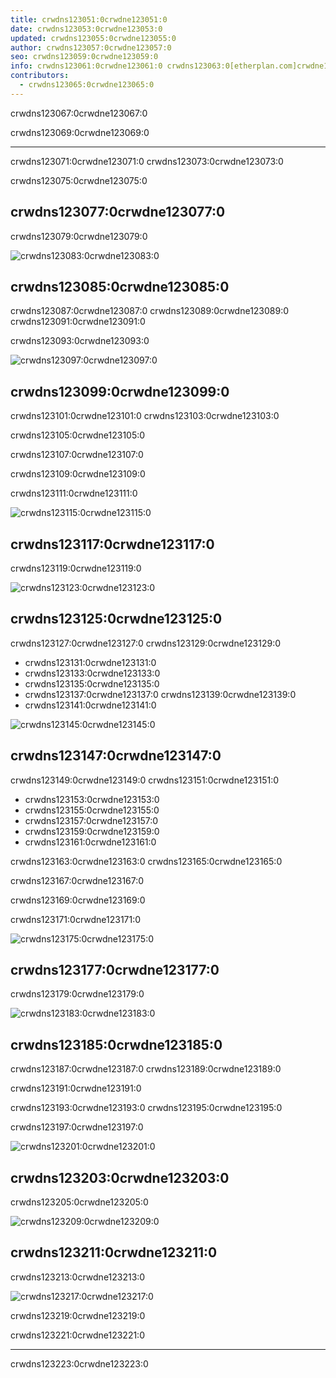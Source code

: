 ```yaml
---
title: crwdns123051:0crwdne123051:0
date: crwdns123053:0crwdne123053:0
updated: crwdns123055:0crwdne123055:0
author: crwdns123057:0crwdne123057:0
seo: crwdns123059:0crwdne123059:0
info: crwdns123061:0crwdne123061:0 crwdns123063:0[etherplan.com]crwdne123063:0
contributors:
  - crwdns123065:0crwdne123065:0
---
```


crwdns123067:0crwdne123067:0

crwdns123069:0crwdne123069:0

---

crwdns123071:0crwdne123071:0 crwdns123073:0crwdne123073:0

crwdns123075:0crwdne123075:0

## crwdns123077:0crwdne123077:0

crwdns123079:0crwdne123079:0

![crwdns123083:0crwdne123083:0](./01.png)

## crwdns123085:0crwdne123085:0

crwdns123087:0crwdne123087:0 crwdns123089:0crwdne123089:0 crwdns123091:0crwdne123091:0

crwdns123093:0crwdne123093:0

![crwdns123097:0crwdne123097:0](./02.png)

## crwdns123099:0crwdne123099:0

crwdns123101:0crwdne123101:0 crwdns123103:0crwdne123103:0

crwdns123105:0crwdne123105:0

crwdns123107:0crwdne123107:0

crwdns123109:0crwdne123109:0

crwdns123111:0crwdne123111:0

![crwdns123115:0crwdne123115:0](./03.png)

## crwdns123117:0crwdne123117:0

crwdns123119:0crwdne123119:0

![crwdns123123:0crwdne123123:0](./04.png)

## crwdns123125:0crwdne123125:0

crwdns123127:0crwdne123127:0 crwdns123129:0crwdne123129:0

- crwdns123131:0crwdne123131:0
- crwdns123133:0crwdne123133:0
- crwdns123135:0crwdne123135:0
- crwdns123137:0crwdne123137:0 crwdns123139:0crwdne123139:0
- crwdns123141:0crwdne123141:0

![crwdns123145:0crwdne123145:0](./05.png)

## crwdns123147:0crwdne123147:0

crwdns123149:0crwdne123149:0 crwdns123151:0crwdne123151:0

- crwdns123153:0crwdne123153:0
- crwdns123155:0crwdne123155:0
- crwdns123157:0crwdne123157:0
- crwdns123159:0crwdne123159:0
- crwdns123161:0crwdne123161:0

crwdns123163:0crwdne123163:0 crwdns123165:0crwdne123165:0

crwdns123167:0crwdne123167:0

crwdns123169:0crwdne123169:0

crwdns123171:0crwdne123171:0

![crwdns123175:0crwdne123175:0](./06-rivet.png)

## crwdns123177:0crwdne123177:0

crwdns123179:0crwdne123179:0

![crwdns123183:0crwdne123183:0](./07.png)

## crwdns123185:0crwdne123185:0

crwdns123187:0crwdne123187:0 crwdns123189:0crwdne123189:0

crwdns123191:0crwdne123191:0

crwdns123193:0crwdne123193:0 crwdns123195:0crwdne123195:0

crwdns123197:0crwdne123197:0

![crwdns123201:0crwdne123201:0](./08.png)

## crwdns123203:0crwdne123203:0

crwdns123205:0crwdne123205:0

![crwdns123209:0crwdne123209:0](./09.png)

## crwdns123211:0crwdne123211:0

crwdns123213:0crwdne123213:0

![crwdns123217:0crwdne123217:0](./10.png)

crwdns123219:0crwdne123219:0

crwdns123221:0crwdne123221:0

---

crwdns123223:0crwdne123223:0
